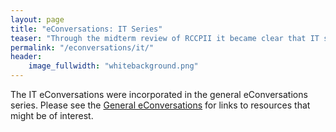 ```yaml
---
layout: page
title: "eConversations: IT Series"
teaser: "Through the midterm review of RCCPII it became clear that IT specialists were eager to learn more about topics related to networking, service provision, and more. This series will focus on topics that were identified in the midterm review through interviews with IT specialists at various institutions."
permalink: "/econversations/it/"
header:
    image_fullwidth: "whitebackground.png"
---
```


The IT eConversations were incorporated in the general eConversations series. Please see the [General eConversations](https://tenet-rccpii.github.io/rccpii-2018/econversations/general/) for links to resources that might be of interest. 


